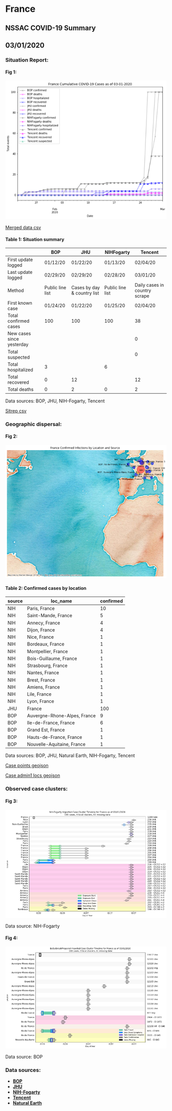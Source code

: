 # France
## NSSAC COVID-19 Summary
## 03/01/2020



### Situation Report:
#### Fig 1:
![France cases](../merged_histories/France_merged_histories.png)

[Merged data csv](https://github.com/SchlittDataSci/SchlittDataSci.github.io/blob/master/data/tables/France_merged_daily.csv)

#### Table 1: Situation summary


|                           | BOP              | JHU                         | NIHFogarty       | Tencent                       |
|---------------------------|------------------|-----------------------------|------------------|-------------------------------|
| First update logged       | 01/12/20         | 01/22/20                    | 01/13/20         | 02/04/20                      |
| Last update logged        | 02/29/20         | 02/29/20                    | 02/28/20         | 03/01/20                      |
| Method                    | Public line list | Cases by day & country list | Public line list | Daily cases in country scrape |
| First known case          | 01/24/20         | 01/22/20                    | 01/25/20         | 02/04/20                      |
| Total confirmed cases     | 100              | 100                         | 100              | 38                            |
| New cases since yesterday |                  |                             |                  | 0                             |
| Total suspected           |                  |                             |                  | 0                             |
| Total hospitalized        | 3                |                             | 6                |                               |
| Total recovered           | 0                | 12                          |                  | 12                            |
| Total deaths              | 0                | 2                           | 0                | 2                             |

Data sources: BOP, JHU, NIH-Fogarty, Tencent


[Sitrep csv](https://github.com/SchlittDataSci/SchlittDataSci.github.io/blob/master/data/tables/France_sitrep.csv)

### Geographic dispersal:
#### Fig 2:
![France mapped](../case_locs/France_case_locs.png)

#### Table 2: Confirmed cases by location


| source   | loc_name                     |   confirmed |
|----------|------------------------------|-------------|
| NIH      | Paris, France                |          10 |
| NIH      | Saint-Mande, France          |           5 |
| NIH      | Annecy, France               |           4 |
| NIH      | Dijon, France                |           4 |
| NIH      | Nice, France                 |           1 |
| NIH      | Bordeaux, France             |           1 |
| NIH      | Montpellier, France          |           1 |
| NIH      | Bois-Guillaume, France       |           1 |
| NIH      | Strasbourg, France           |           1 |
| NIH      | Nantes, France               |           1 |
| NIH      | Brest, France                |           1 |
| NIH      | Amiens, France               |           1 |
| NIH      | Lile, France                 |           1 |
| NIH      | Lyon, France                 |           1 |
| JHU      | France                       |         100 |
| BOP      | Auvergne-Rhone-Alpes, France |           9 |
| BOP      | Ile-de-France, France        |           6 |
| BOP      | Grand Est, France            |           1 |
| BOP      | Hauts-de-France, France      |           1 |
| BOP      | Nouvelle-Aquitaine, France   |           1 |

Data sources: BOP, JHU, Natural Earth, NIH-Fogarty, Tencent


[Case points geojson](https://github.com/SchlittDataSci/SchlittDataSci.github.io/blob/master/data/shapes/France_case_locs.geojson)

[Case admin1 locs geojson](https://github.com/SchlittDataSci/SchlittDataSci.github.io/blob/master/data/shapes/France_admin1_locs.geojson)

### Observed case clusters:
#### Fig 3:
![France cases](../cluster_analysis/France_imported_cases_NIHFogarty.png)



Data source: NIH-Fogarty


#### Fig 4:
![France cases](../cluster_analysis/France_imported_cases_BOP.png)



Data source: BOP


### Data sources:
* **[BOP](https://github.com/beoutbreakprepared/nCoV2019)**
* **[JHU](https://github.com/CSSEGISandData/COVID-19)** 
* **[NIH-Fogarty](https://docs.google.com/spreadsheets/d/1jS24DjSPVWa4iuxuD4OAXrE3QeI8c9BC1hSlqr-NMiU/edit#gid=1187587451)** 
* **[Tencent](https://news.qq.com/zt2020/page/feiyan.htm)**
* **[Natural Earth](https://www.naturalearthdata.com/forums/forum/natural-earth-map-data/cultural-vectors/admin-1-states-provinces-and-their-boundaries/)**

<!-- Global site tag (gtag.js) - Google Analytics -->
<script async src="https://www.googletagmanager.com/gtag/js?id=UA-158816269-1"></script>
<script>
  window.dataLayer = window.dataLayer || [];
  function gtag(){dataLayer.push(arguments);}
  gtag('js', new Date());

  gtag('config', 'UA-158816269-1');
</script>